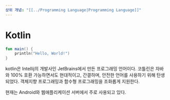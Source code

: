 ```yaml
---
상위 개념: "[[../Programming Language|Programming Language]]"
---
```

# Kotlin
```kotlin
fun main() {
	println("Hello, World!")
}
```
kotlin은 Intellij의 개발사인 JetBrains에서 만든 프로그래밍 언어이다. 코틀린은 자바와 100% 호환 가능하면서도 현대적이고, 간결하며, 안전한 언어를 사용하기 위해 탄생되었다. 객체지향 프로그래밍과 함수형 프로그래밍을 조화롭게 지원한다.

현재는 Android와 웹애플리케이션 서버에서 주로 사용되고 있다.
